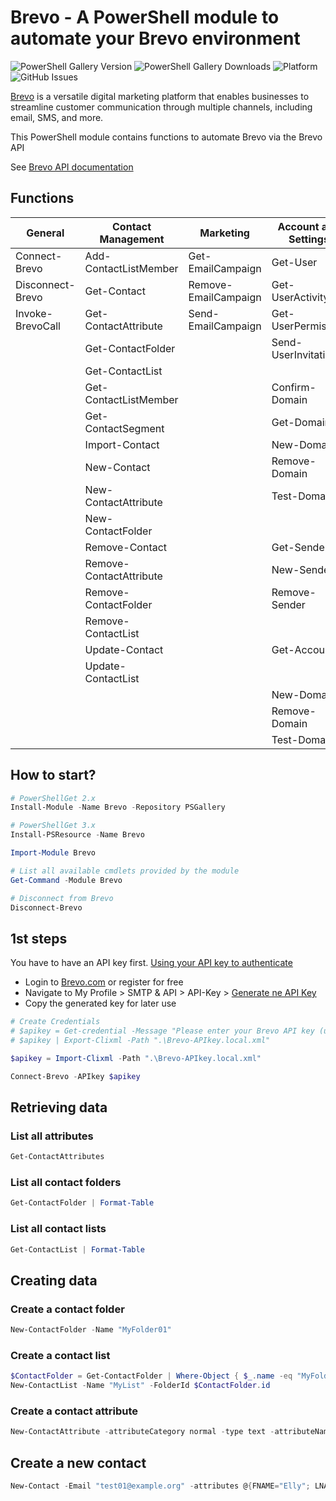 # Brevo - A PowerShell module to automate your Brevo environment

![PowerShell Gallery Version](https://img.shields.io/powershellgallery/v/Brevo?label=PSGallery%20Version)
![PowerShell Gallery Downloads](https://img.shields.io/powershellgallery/dt/Brevo?label=Downloads)
![Platform](https://img.shields.io/badge/Platform-Windows|Linux|MacOS-blue)
![GitHub Issues](https://img.shields.io/github/issues/tsubotitsch/Brevo?label=Issues)

[Brevo](https://www.brevo.com) is a versatile digital marketing platform that enables businesses to streamline customer communication through multiple channels, including email, SMS, and more.

This PowerShell module contains functions to automate Brevo via the Brevo API

See [Brevo API documentation](https://developers.brevo.com/reference/getting-started-1)

## Functions

| General          | Contact Management    | Marketing           | Account and Settings |
| ---------------- | --------------------- | ------------------- | -------------------- |
| Connect-Brevo    | Add-ContactListMember | Get-EmailCampaign    | Get-User             |
| Disconnect-Brevo | Get-Contact           | Remove-EmailCampaign | Get-UserActivitylog  |
| Invoke-BrevoCall | Get-ContactAttribute  | Send-EmailCampaign   | Get-UserPermission  |
|                  | Get-ContactFolder     |                     | Send-UserInvitation  |
|                  | Get-ContactList       |                     |                      |
|                  | Get-ContactListMember |                     | Confirm-Domain       |
|                  | Get-ContactSegment    |                     | Get-Domain           |
|                  | Import-Contact        |                     | New-Domain           |
|                  | New-Contact           |                     | Remove-Domain        |
|                  | New-ContactAttribute  |                     | Test-Domain          |
|                  | New-ContactFolder     |                     |                      |
|                  | Remove-Contact        |                     | Get-Sender           |
|                  | Remove-ContactAttribute |                   | New-Sender           |
|                  | Remove-ContactFolder  |                     | Remove-Sender        |
|                  | Remove-ContactList    |                     |                      |
|                  | Update-Contact        |                     | Get-Account          |
|                  | Update-ContactList    |                     |                      |
|                  |                       |                     | New-Domain           |
|                  |                       |                     | Remove-Domain        |
|                  |                       |                     | Test-Domain          |

## How to start?

```powershell
# PowerShellGet 2.x
Install-Module -Name Brevo -Repository PSGallery

# PowerShellGet 3.x
Install-PSResource -Name Brevo

Import-Module Brevo

# List all available cmdlets provided by the module
Get-Command -Module Brevo

# Disconnect from Brevo
Disconnect-Brevo
```

## 1st steps

You have to have an API key first. [Using your API key to authenticate](https://developers.brevo.com/docs/getting-started#using-your-api-key-to-authenticate)

- Login to [Brevo.com](https://brevo.com) or register for free
- Navigate to My Profile > SMTP & API > API-Key > [Generate ne API Key](https://app.brevo.com/settings/keys/api)
- Copy the generated key for later use

```powershell
# Create Credentials
# $apikey = Get-credential -Message "Please enter your Brevo API key (username doesn't matter)"
# $apikey | Export-Clixml -Path ".\Brevo-APIkey.local.xml"

$apikey = Import-Clixml -Path ".\Brevo-APIkey.local.xml"

Connect-Brevo -APIkey $apikey
```

## Retrieving data

### List all attributes

```powershell
Get-ContactAttributes
```

### List all contact folders

```powershell
Get-ContactFolder | Format-Table
```

### List all contact lists

```powershell
Get-ContactList | Format-Table
```

## Creating data

### Create a contact folder

```powershell
New-ContactFolder -Name "MyFolder01"
```

### Create a contact list

```powershell
$ContactFolder = Get-ContactFolder | Where-Object { $_.name -eq "MyFolder01" }
New-ContactList -Name "MyList" -FolderId $ContactFolder.id
```

### Create a contact attribute

```powershell
New-ContactAttribute -attributeCategory normal -type text -attributeName USERTYPE
```

## Create a new contact

```powershell
New-Contact -Email "test01@example.org" -attributes @{FNAME="Elly"; LNAME="Roger";COUNTRIES=@("India","China")} -listIds 22,355
```
